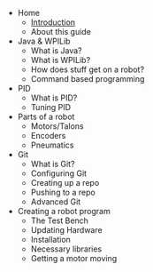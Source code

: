 * Home
  * [Introduction](README.md)
  * About this guide
* Java & WPILib
  * What is Java?
  * What is WPILib?
  * How does stuff get on a robot?
  * Command based programming
* PID
  * What is PID?
  * Tuning PID
* Parts of a robot
  * Motors/Talons
  * Encoders
  * Pneumatics
* Git
  * What is Git?
  * Configuring Git
  * Creating up a repo
  * Pushing to a repo
  * Advanced Git
* Creating a robot program
  * The Test Bench
  * Updating Hardware
  * Installation
  * Necessary libraries
  * Getting a motor moving